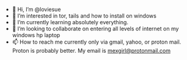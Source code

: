- 👋 Hi, I’m @loviesue
- 👀 I’m interested in tor, tails and how to install on windows 
- 🌱 I’m currently learning absolutely everything.
- 💞️ I’m looking to collaborate on entering all levels of internet on my windows hp laptop 
- 📫 How to reach me currently only via gmail, yahoo, or proton mail. Proton is probably better. My email is mexgirl@protonmail.com

<!---
loviesue/loviesue is a ✨ special ✨ repository because its `README.md` (this file) appears on your GitHub profile.
You can click the Preview link to take a look at your changes.
--->
